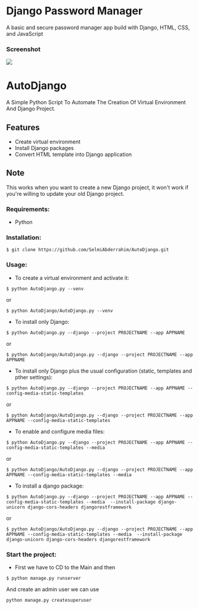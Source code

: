 # Django Password Manager

A basic and secure password manager app build with Django, HTML, CSS, and JavaScript

### Screenshot

![](https://i.ibb.co/prZzH5v/Django-Password-Manager.png)

# AutoDjango

A Simple Python Script To Automate The Creation Of Virtual Environment And Django Project.

## Features

- Create virtual environment
- Install Django packages
- Convert HTML template into Django application

## Note

This works when you want to create a new Django project, it won't work if you're willing to update your old Django project.

### Requirements:

- Python

### Installation:

```
$ git clone https://github.com/SelmiAbderrahim/AutoDjango.git

```

### Usage:

- To create a virtual environment and activate it:

```
$ python AutoDjango.py --venv

```

or

```
$ python AutoDjango/AutoDjango.py --venv

```

- To install only Django:

```
$ python AutoDjango.py --django --project PROJECTNAME --app APPNAME

```

or

```
$ python AutoDjango/AutoDjango.py --django --project PROJECTNAME --app APPNAME

```

- To install only Django plus the usual configuration (static, templates and pther settings):

```
$ python AutoDjango.py --django --project PROJECTNAME --app APPNAME --config-media-static-templates

```

or

```
$ python AutoDjango/AutoDjango.py --django --project PROJECTNAME --app APPNAME --config-media-static-templates

```

- To enable and configure media files:

```
$ python AutoDjango.py --django --project PROJECTNAME --app APPNAME --config-media-static-templates --media

```

or

```
$ python AutoDjango/AutoDjango.py --django --project PROJECTNAME --app APPNAME --config-media-static-templates --media

```

- To install a django package:

```
$ python AutoDjango.py --django --project PROJECTNAME --app APPNAME --config-media-static-templates --media  --install-package django-unicorn django-cors-headers djangorestframework

```

or

```
$ python AutoDjango/AutoDjango.py --django --project PROJECTNAME --app APPNAME --config-media-static-templates --media  --install-package django-unicorn django-cors-headers djangorestframework

```

### Start the project:

- First we have to CD to the Main and then

```
$ python manage.py runserver
```

And create an admin user we can use

```
python manage.py createsuperuser

```
